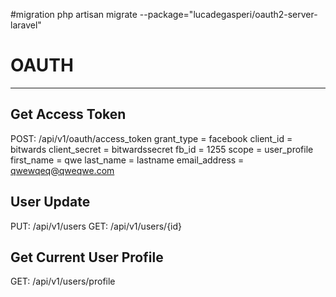 #migration
php artisan migrate --package="lucadegasperi/oauth2-server-laravel"

# OAUTH
----
## Get Access Token
POST: /api/v1/oauth/access_token
grant_type = facebook 
client_id = bitwards
client_secret = bitwardssecret
fb_id = 1255
scope = user_profile
first_name = qwe
last_name = lastname
email_address = qwewqeq@qweqwe.com

## User Update
PUT: /api/v1/users
GET: /api/v1/users/{id}


## Get Current User Profile
GET: /api/v1/users/profile
